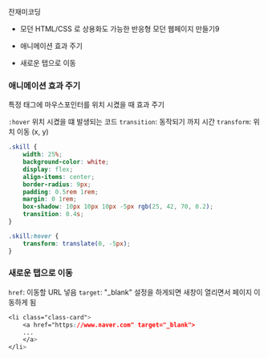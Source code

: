 잔재미코딩
- 모던 HTML/CSS 로 상용화도 가능한 반응형 모던 웹페이지 만들기9


- 애니메이션 효과 주기
- 새로운 탭으로 이동


### 애니메이션 효과 주기
특정 태그에 마우스포인터를 위치 시켰을 때 효과 주기

`:hover` 위치 시켰을 떄 발생되는 코드
`transition`: 동작되기 까지 시간
`transform`: 위치 이동 (x, y)
```css
.skill {
	width: 25%;
	background-color: white;
	display: flex;
	align-items: center;
	border-radius: 9px;
	padding: 0.5rem 1rem;
	margin: 0 1rem;
	box-shadow: 10px 10px 10px -5px rgb(25, 42, 70, 0.2);
	transition: 0.4s;
}

.skill:hover {
	transform: translate(0, -5px);
}
```

### 새로운 탭으로 이동
`href`: 이동할 URL 넣음
`target`:  "_blank" 설정을 하게되면 새창이 열리면서 페이지 이동하게 됨

```css
<li class="class-card">
	<a href="https://www.naver.com" target="_blank">
	...
	</a>
</li>
```